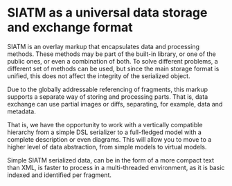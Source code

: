 
# SIATM as a universal data storage and exchange format

SIATM is an overlay markup that encapsulates data and processing methods.
These methods may be part of the built-in library, or one of the public ones, or even a combination of both.
To solve different problems, a different set of methods can be used, but since the main storage format is unified, this does not affect the integrity of the serialized object.

Due to the globally addressable referencing of fragments, this markup supports a separate way of storing and processing parts.
That is, data exchange can use partial images or diffs, separating, for example, data and metadata.

That is, we have the opportunity to work with a vertically compatible hierarchy from a simple DSL serializer to a full-fledged model with a complete description or even diagrams.
This will allow you to move to a higher level of data abstraction, from simple models to virtual models.

Simple SIATM serialized data, can be in the form of a more compact text than XML, is faster to process in a multi-threaded environment, as it is basic indexed and identified per fragment.